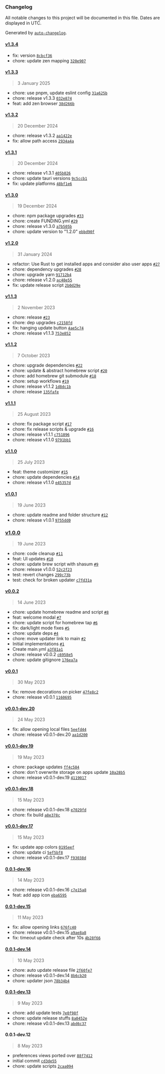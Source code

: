 ### Changelog

All notable changes to this project will be documented in this file. Dates are displayed in UTC.

Generated by [`auto-changelog`](https://github.com/CookPete/auto-changelog).

#### [v1.3.4](https://github.com/billyjacoby/browsernaut/compare/v1.3.3...v1.3.4)

- fix: version [`8cbcf36`](https://github.com/billyjacoby/browsernaut/commit/8cbcf3602563ccf0629ff38a5ff3495801456972)
- chore: update zen mapping [`320e907`](https://github.com/billyjacoby/browsernaut/commit/320e9079ac259a0285065f1560f88bc058b14e77)

#### [v1.3.3](https://github.com/billyjacoby/browsernaut/compare/v1.3.2...v1.3.3)

> 3 January 2025

- chore: use pnpm, update eslint config [`31a625b`](https://github.com/billyjacoby/browsernaut/commit/31a625bd179e2bcc72f8ecc324aefa991e7bfb82)
- chore: release v1.3.3 [`032e874`](https://github.com/billyjacoby/browsernaut/commit/032e8744ae35b2a37226624e218ef6ae3d773d90)
- feat: add zen browser [`38d266b`](https://github.com/billyjacoby/browsernaut/commit/38d266bad4f42016157940bd687188bf74100d9f)

#### [v1.3.2](https://github.com/billyjacoby/browsernaut/compare/v1.3.1...v1.3.2)

> 20 December 2024

- chore: release v1.3.2 [`aa1422e`](https://github.com/billyjacoby/browsernaut/commit/aa1422e81002caad2103e95698c19b8af8f1dc9d)
- fix: allow path access [`2934a4a`](https://github.com/billyjacoby/browsernaut/commit/2934a4a866823f1c887cdcc3acf059ff43a027c7)

#### [v1.3.1](https://github.com/billyjacoby/browsernaut/compare/v1.3.0...v1.3.1)

> 20 December 2024

- chore: release v1.3.1 [`405b026`](https://github.com/billyjacoby/browsernaut/commit/405b026adf79d763ee29c3bcd03c06299d0fbc35)
- chore: update tauri versions [`9c5ccb1`](https://github.com/billyjacoby/browsernaut/commit/9c5ccb1c02395448aa6c29cd39f11038c290863f)
- fix: update platforms [`48bf1e6`](https://github.com/billyjacoby/browsernaut/commit/48bf1e681d0486af69419e7eff399f39f8146daa)

#### [v1.3.0](https://github.com/billyjacoby/browsernaut/compare/v1.2.0...v1.3.0)

> 19 December 2024

- chore: npm package upgrades [`#33`](https://github.com/billyjacoby/browsernaut/pull/33)
- chore: create FUNDING.yml [`#29`](https://github.com/billyjacoby/browsernaut/pull/29)
- chore: release v1.3.0 [`a7b505b`](https://github.com/billyjacoby/browsernaut/commit/a7b505ba764e2a28dd3a4145c5d0c09c84f7e8fc)
- chore: update version to "1.2.0" [`ebbd90f`](https://github.com/billyjacoby/browsernaut/commit/ebbd90f06f1fad89c543fc7c842531799addb704)

#### [v1.2.0](https://github.com/billyjacoby/browsernaut/compare/v1.1.3...v1.2.0)

> 31 January 2024

- refactor: Use Rust to get installed apps and consider also user apps [`#27`](https://github.com/billyjacoby/browsernaut/pull/27)
- chore: dependency upgrades [`#28`](https://github.com/billyjacoby/browsernaut/pull/28)
- chore: upgrade yarn [`91712b4`](https://github.com/billyjacoby/browsernaut/commit/91712b42d84a487fff0892b379c853918ee1d35b)
- chore: release v1.2.0 [`ac48e55`](https://github.com/billyjacoby/browsernaut/commit/ac48e55c0bed0bbbaa6a458c2d5ee6647d507b3e)
- fix: update release script [`2b0d29e`](https://github.com/billyjacoby/browsernaut/commit/2b0d29e75409e02d795fb4647099f588d2466032)

#### [v1.1.3](https://github.com/billyjacoby/browsernaut/compare/v1.1.2...v1.1.3)

> 2 November 2023

- chore: release [`#23`](https://github.com/billyjacoby/browsernaut/pull/23)
- chore: dep upgrades [`c2158fd`](https://github.com/billyjacoby/browsernaut/commit/c2158fd303a4b294516d5bec5a3d2c4499b50636)
- fix: hanging update button [`4ae5c74`](https://github.com/billyjacoby/browsernaut/commit/4ae5c742b8eeb9998568cd77ccb9dcbb4f02c5d8)
- chore: release v1.1.3 [`753e852`](https://github.com/billyjacoby/browsernaut/commit/753e8525e5cd35942399304a71da7901d3f23e34)

#### [v1.1.2](https://github.com/billyjacoby/browsernaut/compare/v1.1.1...v1.1.2)

> 7 October 2023

- chore: upgrade dependencies [`#22`](https://github.com/billyjacoby/browsernaut/pull/22)
- chore: update & abstract homebrew script [`#20`](https://github.com/billyjacoby/browsernaut/pull/20)
- chore: add homebrew git submodule [`#18`](https://github.com/billyjacoby/browsernaut/pull/18)
- chore: setup workflows [`#19`](https://github.com/billyjacoby/browsernaut/pull/19)
- chore: release v1.1.2 [`1d8dc1b`](https://github.com/billyjacoby/browsernaut/commit/1d8dc1b4af6ced38fbe03ae136e7d09b94ffbd8f)
- chore: release [`135fafe`](https://github.com/billyjacoby/browsernaut/commit/135fafe69d3d489e7f148745b2ed7fbdf7198717)

#### [v1.1.1](https://github.com/billyjacoby/browsernaut/compare/v1.1.0...v1.1.1)

> 25 August 2023

- chore: fix package script [`#17`](https://github.com/billyjacoby/browsernaut/pull/17)
- chore: fix release scripts & upgrade [`#16`](https://github.com/billyjacoby/browsernaut/pull/16)
- chore: release v1.1.1 [`c751896`](https://github.com/billyjacoby/browsernaut/commit/c75189681c828bf3d0cc0aad76ebfa5c2a9ad2be)
- chore: release v1.1.0 [`9791bb1`](https://github.com/billyjacoby/browsernaut/commit/9791bb1f50128fea76b5ab5b0bbd3a424bff690a)

#### [v1.1.0](https://github.com/billyjacoby/browsernaut/compare/v1.0.1...v1.1.0)

> 25 July 2023

- feat: theme customizer [`#15`](https://github.com/billyjacoby/browsernaut/pull/15)
- chore: update dependencies [`#14`](https://github.com/billyjacoby/browsernaut/pull/14)
- chore: release v1.1.0 [`e45357d`](https://github.com/billyjacoby/browsernaut/commit/e45357d5f9716b7d8b87816f53cfb3927b6e0b44)

#### [v1.0.1](https://github.com/billyjacoby/browsernaut/compare/v1.0.0...v1.0.1)

> 19 June 2023

- chore: update readme and folder structure [`#12`](https://github.com/billyjacoby/browsernaut/pull/12)
- chore: release v1.0.1 [`9755dd0`](https://github.com/billyjacoby/browsernaut/commit/9755dd0fedf74ee52c1815dd02b879d19f6c804a)

### [v1.0.0](https://github.com/billyjacoby/browsernaut/compare/v0.0.2...v1.0.0)

> 19 June 2023

- chore: code cleanup [`#11`](https://github.com/billyjacoby/browsernaut/pull/11)
- feat: UI updates [`#10`](https://github.com/billyjacoby/browsernaut/pull/10)
- chore: update brew script with shasum [`#9`](https://github.com/billyjacoby/browsernaut/pull/9)
- chore: release v1.0.0 [`52c2f23`](https://github.com/billyjacoby/browsernaut/commit/52c2f239a65d2fcf96000c5d5d8e7e868b3aea80)
- test: revert changes [`299c73b`](https://github.com/billyjacoby/browsernaut/commit/299c73bbf9fc3601c56775982dd21ae5dc87e51e)
- test: check for broken updater [`c7fd31a`](https://github.com/billyjacoby/browsernaut/commit/c7fd31a77a65e68b40656d5f7ff599fa52289455)

#### [v0.0.2](https://github.com/billyjacoby/browsernaut/compare/v0.0.1...v0.0.2)

> 14 June 2023

- chore: update homebrew readme and script [`#8`](https://github.com/billyjacoby/browsernaut/pull/8)
- feat: welcome modal [`#7`](https://github.com/billyjacoby/browsernaut/pull/7)
- chore: update script for homebrew tap [`#6`](https://github.com/billyjacoby/browsernaut/pull/6)
- fix: dark/light mode fixes [`#5`](https://github.com/billyjacoby/browsernaut/pull/5)
- chore: update deps [`#4`](https://github.com/billyjacoby/browsernaut/pull/4)
- chore: move updater link to main [`#2`](https://github.com/billyjacoby/browsernaut/pull/2)
- Initial implementations [`#1`](https://github.com/billyjacoby/browsernaut/pull/1)
- Create main.yml [`a3f81a1`](https://github.com/billyjacoby/browsernaut/commit/a3f81a182219465385452fe7e4997a0112f8353d)
- chore: release v0.0.2 [`c6958e5`](https://github.com/billyjacoby/browsernaut/commit/c6958e53e52356b7edaf495485b78e04bd4b1a80)
- chore: update gitignore [`176ea7a`](https://github.com/billyjacoby/browsernaut/commit/176ea7a8530c720b67affb563d9a87d512ef80e0)

#### [v0.0.1](https://github.com/billyjacoby/browsernaut/compare/v0.0.1-dev.20...v0.0.1)

> 30 May 2023

- fix: remove decorations on picker [`47fe8c2`](https://github.com/billyjacoby/browsernaut/commit/47fe8c24ce0dcf9af2305462416ed088b32ff7f6)
- chore: release v0.0.1 [`1160695`](https://github.com/billyjacoby/browsernaut/commit/11606951a3eee1bbe1700dfeb55f0bc4f9d49509)

#### [v0.0.1-dev.20](https://github.com/billyjacoby/browsernaut/compare/v0.0.1-dev.19...v0.0.1-dev.20)

> 24 May 2023

- fix: allow opening local files [`5eefd44`](https://github.com/billyjacoby/browsernaut/commit/5eefd44831305ed34b6b0ae5d2bd0e193a6c2f33)
- chore: release v0.0.1-dev.20 [`aa1d200`](https://github.com/billyjacoby/browsernaut/commit/aa1d2009599eeec0bd446360bee43ca16302f7ae)

#### [v0.0.1-dev.19](https://github.com/billyjacoby/browsernaut/compare/v0.0.1-dev.18...v0.0.1-dev.19)

> 19 May 2023

- chore: package updates [`ff4c584`](https://github.com/billyjacoby/browsernaut/commit/ff4c584d08a378bb9ba753024317f53ac3da3f51)
- chore: don't overwrite storage on apps update [`10a28b5`](https://github.com/billyjacoby/browsernaut/commit/10a28b5bc1852b6d3cd8b72294d1bf8d0021b582)
- chore: release v0.0.1-dev.19 [`4119017`](https://github.com/billyjacoby/browsernaut/commit/411901786ab4a5b730639354a119c961403b7030)

#### [v0.0.1-dev.18](https://github.com/billyjacoby/browsernaut/compare/v0.0.1-dev.17...v0.0.1-dev.18)

> 15 May 2023

- chore: release v0.0.1-dev.18 [`e7029fd`](https://github.com/billyjacoby/browsernaut/commit/e7029fd2e71f3fa66634ea9fd8b4c1fcc0fda9d7)
- chore: fix build [`a8e378c`](https://github.com/billyjacoby/browsernaut/commit/a8e378c6e0062b0e9354a17ba782d59e78b7300b)

#### [v0.0.1-dev.17](https://github.com/billyjacoby/browsernaut/compare/0.0.1-dev.16...v0.0.1-dev.17)

> 15 May 2023

- fix: update app colors [`0195eef`](https://github.com/billyjacoby/browsernaut/commit/0195eef8067b26983026e4b27dd8d9b6152b4657)
- chore: update ci [`5ef5bf8`](https://github.com/billyjacoby/browsernaut/commit/5ef5bf8094c19660c1e203d5af0552cdf6a15c0c)
- chore: release v0.0.1-dev.17 [`f93038d`](https://github.com/billyjacoby/browsernaut/commit/f93038de7feb2e94b098dce89d762b97910a3518)

#### [0.0.1-dev.16](https://github.com/billyjacoby/browsernaut/compare/0.0.1-dev.15...0.0.1-dev.16)

> 14 May 2023

- chore: release v0.0.1-dev.16 [`c7e15a8`](https://github.com/billyjacoby/browsernaut/commit/c7e15a8297e616150a3ce84bc405c0c377a7aa98)
- feat: add app icon [`eba6595`](https://github.com/billyjacoby/browsernaut/commit/eba65953fb525c1576f4719028590c14a78cdfdd)

#### [0.0.1-dev.15](https://github.com/billyjacoby/browsernaut/compare/0.0.1-dev.14...0.0.1-dev.15)

> 11 May 2023

- fix: allow opening links [`676fc40`](https://github.com/billyjacoby/browsernaut/commit/676fc405dfa1dcbda86a0a6f023a292d5a97b742)
- chore: release v0.0.1-dev.15 [`a9ae8a8`](https://github.com/billyjacoby/browsernaut/commit/a9ae8a8ab0058646f1a83e45507602515b9b7c46)
- fix: timeout update check after 10s [`4b28f66`](https://github.com/billyjacoby/browsernaut/commit/4b28f661299711777fa3c463f989f03fb2de053e)

#### [0.0.1-dev.14](https://github.com/billyjacoby/browsernaut/compare/0.0.1-dev.13...0.0.1-dev.14)

> 10 May 2023

- chore: auto update release file [`2f60fe7`](https://github.com/billyjacoby/browsernaut/commit/2f60fe717ed859bcd58ba7ff0b110586b121689c)
- chore: release v0.0.1-dev.14 [`8b6cb20`](https://github.com/billyjacoby/browsernaut/commit/8b6cb2002047a40e18a4d5a1295cba05dfdfa69a)
- chore: updater json [`78b34b4`](https://github.com/billyjacoby/browsernaut/commit/78b34b4c86ab25ec894a55f527376dded6b44a3d)

#### [0.0.1-dev.13](https://github.com/billyjacoby/browsernaut/compare/0.0.1-dev.12...0.0.1-dev.13)

> 9 May 2023

- chore: add update tests [`7e0f98f`](https://github.com/billyjacoby/browsernaut/commit/7e0f98fba3d7af0cb27edea3c59eba6e86f40e41)
- chore: update release stuffs [`8a0452e`](https://github.com/billyjacoby/browsernaut/commit/8a0452ee9300430ae2abcd7997f24659f7de3fbe)
- chore: release v0.0.1-dev.13 [`abd6c37`](https://github.com/billyjacoby/browsernaut/commit/abd6c378ba1ba83e62143a9bf3afd140155cd4fa)

#### 0.0.1-dev.12

> 8 May 2023

- preferences views ported over [`88f7412`](https://github.com/billyjacoby/browsernaut/commit/88f7412f8e8f79b5f41b7c339b05b23cfed27fd4)
- initial commit [`cd3de55`](https://github.com/billyjacoby/browsernaut/commit/cd3de551797fcbd2f8c498e81dfe2790f1fdb447)
- chore: update scripts [`2caa094`](https://github.com/billyjacoby/browsernaut/commit/2caa09495a4a558b534ee04e0f454f1562a835fb)
